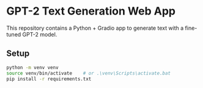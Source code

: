 # GPT-2 Text Generation Web App

This repository contains a Python + Gradio app to generate text with a fine-tuned GPT-2 model.

## Setup

```bash
python -m venv venv
source venv/bin/activate    # or .\venv\Scripts\activate.bat
pip install -r requirements.txt
